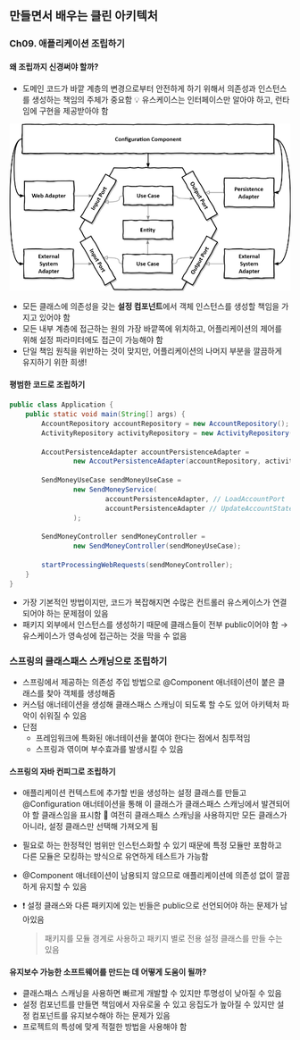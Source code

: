 ## 만들면서 배우는 클린 아키텍처

### Ch09. 애플리케이션 조립하기

#### 왜 조립까지 신경써야 할까?

- 도메인 코드가 바깥 계층의 변경으로부터 안전하게 하기 위해서 의존성과 인스턴스를 생성하는 책임의 주체가 중요함
  💡 유스케이스는 인터페이스만 알아야 하고, 런타임에 구현을 제공받아야 함

![설정 컴포넌트](https://github.com/YeJi-Park/TIL/blob/main/Get-your-hands-dirty-on-clean-architecture/images/09_1.png)

- 모든 클래스에 의존성을 갖는 **설정 컴포넌트**에서 객체 인스턴스를 생성할 책임을 가지고 있어야 함
- 모든 내부 계층에 접근하는 원의 가장 바깥쪽에 위치하고, 어플리케이션의 제어를 위해 설정 파라미터에도 접근이 가능해야 함
- 단일 책임 원칙을 위반하는 것이 맞지만, 어플리케이션의 나머지 부분을 깔끔하게 유지하기 위한 희생!

#### 평범한 코드로 조립하기

```java
public class Application {
    public static void main(String[] args) {
        AccountRepository accountRepository = new AccountRepository();
        ActivityRepository activityRepository = new ActivityRepository();

        AccoutPersistenceAdapter accountPersistenceAdapter =
                new AccoutPersistenceAdapter(accountRepository, activityRepository);

        SendMoneyUseCase sendMoneyUseCase =
                new SendMoneyService(
                        accountPersistenceAdapter, // LoadAccountPort
                        accountPersistenceAdapter // UpdateAccountStatePort
                );

        SendMoneyController sendMoneyController =
                new SendMoneyController(sendMoneyUseCase);

        startProcessingWebRequests(sendMoneyController);
    }
}

```

- 가장 기본적인 방법이지만, 코드가 복잡해지면 수많은 컨트롤러 유스케이스가 연결되어야 하는 문제점이 있음
- 패키지 외부에서 인스턴스를 생성하기 때문에 클래스들이 전부 public이어야 함
  → 유스케이스가 영속성에 접근하는 것을 막을 수 없음

### 스프링의 클래스패스 스캐닝으로 조립하기

- 스프링에서 제공하는 의존성 주입 방법으로 @Component 애너테이션이 붙은 클래스를 찾아 객체를 생성해줌
- 커스텀 애너테이션을 생성해 클래스패스 스캐닝이 되도록 할 수도 있어 아키텍처 파악이 쉬워질 수 있음
- 단점
  - 프레임워크에 특화된 애너테이션을 붙여야 한다는 점에서 침투적임
  - 스프링과 엮이며 부수효과를 발생시킬 수 있음

#### 스프링의 자바 컨피그로 조립하기

- 애플리케이션 컨텍스트에 추가할 빈을 생성하는 설정 클래스를 만들고 @Configuration 애너테이션을 통해 이 클래스가 클래스패스 스캐닝에서 발견되어야 할 클래스임을 표시함
  🔔 여전히 클래스패스 스캐닝을 사용하지만 모든 클래스가 아니라, 설정 클래스만 선택해 가져오게 됨

- 필요로 하는 한정적인 범위만 인스턴스화할 수 있기 때문에 특정 모듈만 포함하고 다른 모듈은 모킹하는 방식으로 유연하게 테스트가 가능함

- @Component 애너테이션이 남용되지 않으므로 애플리케이션에 의존성 없이 깔끔하게 유지할 수 있음

- ❗ 설정 클래스와 다른 패키지에 있는 빈들은 public으로 선언되어야 하는 문제가 남아있음

  > 패키지를 모듈 경계로 사용하고 패키지 별로 전용 설정 클래스를 만들 수는 있음

#### 유지보수 가능한 소프트웨어를 만드는 데 어떻게 도움이 될까?

- 클래스패스 스캐닝을 사용하면 빠르게 개발할 수 있지만 투명성이 낮아질 수 있음
- 설정 컴포넌트를 만들면 책임에서 자유로울 수 있고 응집도가 높아질 수 있지만 설정 컴포넌트를 유지보수해야 하는 문제가 있음
- 프로젝트의 특성에 맞게 적절한 방법을 사용해야 함